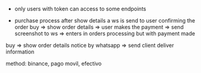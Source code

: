 - only users with token can access to some endpoints

- purchase process
after show details a ws is send to user confirming the order
buy => show order details => user makes the payment => send screenshot to ws => enters in orders processing but with payment made

buy => show order details 
notice by whatsapp => send client deliver information

method: binance, pago movil, efectivo